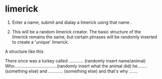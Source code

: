 # limerick

1.  Enter a name, submit and dialay a limerick using that name .





2. This will be a random limerick creator.
The basic structure of the limerick remains the same, but certain phrases will be randomly inserted to create a 'unique' limerick.

A structure like this

There once was a turkey called ............  (randomly insert name/animal) 
Who...................................(randomly insert what the animal did)
he........    (something else)
and ............ (something else)
and that's why .......

